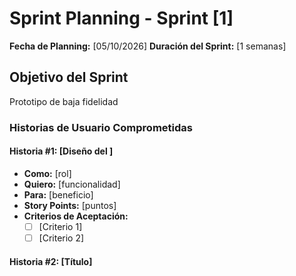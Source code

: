 # Sprint Planning - Sprint [1]

**Fecha de Planning:** [05/10/2026]
**Duración del Sprint:** [1 semanas]

## Objetivo del Sprint
Prototipo de baja fidelidad

### Historias de Usuario Comprometidas

#### Historia #1: [Diseño del ]
- **Como:** [rol]
- **Quiero:** [funcionalidad]
- **Para:** [beneficio]
- **Story Points:** [puntos]
- **Criterios de Aceptación:**
  - [ ] [Criterio 1]
  - [ ] [Criterio 2]

#### Historia #2: [Título]